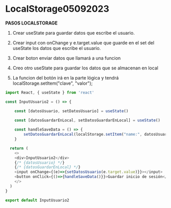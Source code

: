 
# LocalStorage05092023
**PASOS LOCALSTORAGE**

1. Crear useState para guardar datos que escribe el usuario.

2. Crear input con onChange y e.target.value que guarde en el set del useState los datos que escribe el usuario.

3. Crear boton enviar datos que llamará a una funcion 

4. Creo otro useState para guardar los datos que se almacenan en local

5. La funcion del botón irá en la parte lógica y tendrá localStorage.setItem("clave", "valor");

```javascript
import React, { useState } from 'react'

const InputUsuario2 = () => {

    const [datosUsuario, setDatosUsuario] = useState()

    const [datosGuardarEnLocal, setDatosGuardarEnLocal] = useState()
    
    const handleSaveData = () => {
        setDatosGuardarEnLocal(localStorage.setItem("name:", datosUsuario))
    }

  return (
    <>
    <div>InputUsuario2</div>
    {/* {datosUsuario} */}
    {/* {datosGuardarEnLocal} */}
    <input onChange={(e)=>{setDatosUsuario(e.target.value)}}></input>
    <button onClick={()=>{handleSaveData()}}>Guardar inicio de sesión</button>
    </>
  )
}

export default InputUsuario2
